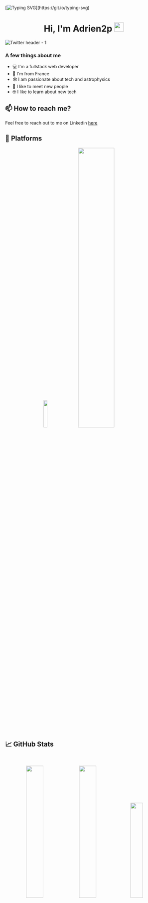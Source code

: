 [![Typing SVG](https://readme-typing-svg.herokuapp.com?size=24&width=600&lines=Welcome+To+Adrien2p's+GitHub+Profile!)](https://git.io/typing-svg)

<h1 align="center">Hi, I'm Adrien2p <img src="https://raw.githubusercontent.com/MartinHeinz/MartinHeinz/master/wave.gif" width="30px"></h1>

![Twitter header - 1](https://user-images.githubusercontent.com/25098370/150501589-a26753f7-5026-4c7d-9396-e63cceddaef6.png)


### A few things about me

- 💻 I'm a fullstack web developer
- 📍 I'm from France
- 🕸️ I am passionate about tech and astrophysics
- 🤝 I like to meet new people
- 🤓 I like to learn about new tech

## 📫 How to reach me?

Feel free to reach out to me on Linkedin [here](https://www.linkedin.com/in/adriendeperetti/)

## 📡 Platforms

<p align="center">
  <img width="15%" src="https://github-readme-stackoverflow.vercel.app/?userID=8795673&theme=dark" />
  <img width="48%" src="https://cr-ss-service.azurewebsites.net/api/ScreenShot?widget=summary&username=adrien2p" />
</p>

## 📈 GitHub Stats

<br>
<p align="center">
  <img width="33%" src="https://github-readme-stats.vercel.app/api?username=adrien2p&count_private=true&show_icons=true&theme=radical" />
  <img width="33%" src="https://github-readme-streak-stats.herokuapp.com/?user=adrien2p&theme=radical" />
  <img width="28%" src="https://github-readme-stats.vercel.app/api/top-langs/?username=adrien2p&layout=compact" />
</p>

